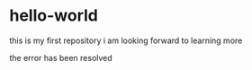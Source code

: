 # hello-world
this is my first repository
i am looking forward to learning more

the error has been resolved
